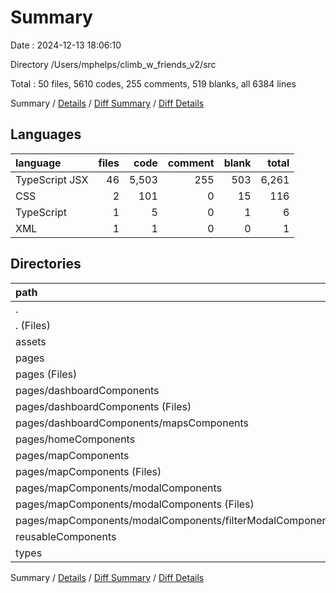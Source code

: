 # Summary

Date : 2024-12-13 18:06:10

Directory /Users/mphelps/climb_w_friends_v2/src

Total : 50 files,  5610 codes, 255 comments, 519 blanks, all 6384 lines

Summary / [Details](details.md) / [Diff Summary](diff.md) / [Diff Details](diff-details.md)

## Languages
| language | files | code | comment | blank | total |
| :--- | ---: | ---: | ---: | ---: | ---: |
| TypeScript JSX | 46 | 5,503 | 255 | 503 | 6,261 |
| CSS | 2 | 101 | 0 | 15 | 116 |
| TypeScript | 1 | 5 | 0 | 1 | 6 |
| XML | 1 | 1 | 0 | 0 | 1 |

## Directories
| path | files | code | comment | blank | total |
| :--- | ---: | ---: | ---: | ---: | ---: |
| . | 50 | 5,610 | 255 | 519 | 6,384 |
| . (Files) | 5 | 186 | 35 | 33 | 254 |
| assets | 1 | 1 | 0 | 0 | 1 |
| pages | 28 | 4,114 | 210 | 362 | 4,686 |
| pages (Files) | 4 | 396 | 44 | 58 | 498 |
| pages/dashboardComponents | 6 | 1,230 | 28 | 86 | 1,344 |
| pages/dashboardComponents (Files) | 4 | 831 | 27 | 56 | 914 |
| pages/dashboardComponents/mapsComponents | 2 | 399 | 1 | 30 | 430 |
| pages/homeComponents | 1 | 40 | 0 | 4 | 44 |
| pages/mapComponents | 17 | 2,448 | 138 | 214 | 2,800 |
| pages/mapComponents (Files) | 9 | 1,283 | 125 | 90 | 1,498 |
| pages/mapComponents/modalComponents | 8 | 1,165 | 13 | 124 | 1,302 |
| pages/mapComponents/modalComponents (Files) | 7 | 1,095 | 13 | 118 | 1,226 |
| pages/mapComponents/modalComponents/filterModalComponents.tsx | 1 | 70 | 0 | 6 | 76 |
| reusableComponents | 14 | 1,225 | 10 | 108 | 1,343 |
| types | 2 | 84 | 0 | 16 | 100 |

Summary / [Details](details.md) / [Diff Summary](diff.md) / [Diff Details](diff-details.md)